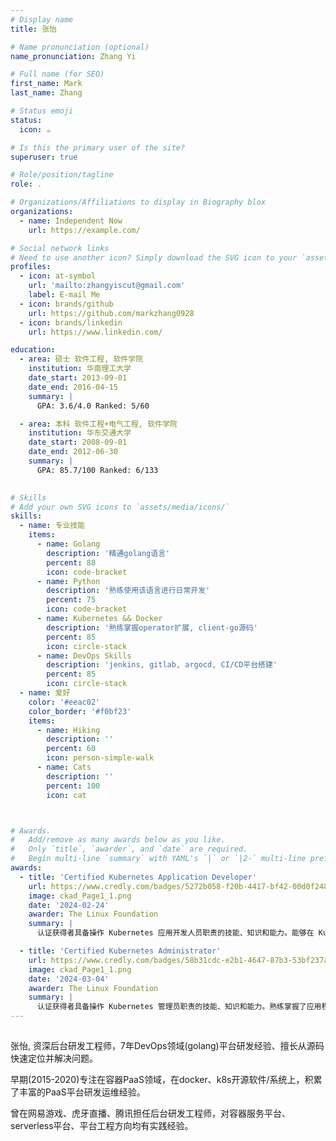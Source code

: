 ```yaml
---
# Display name
title: 张怡

# Name pronunciation (optional)
name_pronunciation: Zhang Yi

# Full name (for SEO)
first_name: Mark
last_name: Zhang

# Status emoji
status:
  icon: ☕️

# Is this the primary user of the site?
superuser: true

# Role/position/tagline
role: .

# Organizations/Affiliations to display in Biography blox
organizations:
  - name: Independent Now
    url: https://example.com/

# Social network links
# Need to use another icon? Simply download the SVG icon to your `assets/media/icons/` folder.
profiles:
  - icon: at-symbol
    url: 'mailto:zhangyiscut@gmail.com'
    label: E-mail Me
  - icon: brands/github
    url: https://github.com/markzhang0928
  - icon: brands/linkedin
    url: https://www.linkedin.com/

education:
  - area: 硕士 软件工程, 软件学院
    institution: 华南理工大学
    date_start: 2013-09-01
    date_end: 2016-04-15
    summary: |
      GPA: 3.6/4.0 Ranked: 5/60

  - area: 本科 软件工程+电气工程, 软件学院
    institution: 华东交通大学
    date_start: 2008-09-01
    date_end: 2012-06-30
    summary: |
      GPA: 85.7/100 Ranked: 6/133
      

# Skills
# Add your own SVG icons to `assets/media/icons/`
skills:
  - name: 专业技能
    items:
      - name: Golang
        description: '精通golang语言'
        percent: 88
        icon: code-bracket
      - name: Python
        description: '熟练使用该语言进行日常开发'
        percent: 75
        icon: code-bracket
      - name: Kubernetes && Docker
        description: '熟练掌握operator扩展, client-go源码'
        percent: 85
        icon: circle-stack
      - name: DevOps Skills
        description: 'jenkins, gitlab, argocd, CI/CD平台搭建'
        percent: 85
        icon: circle-stack
  - name: 爱好
    color: '#eeac02'
    color_border: '#f0bf23'
    items:
      - name: Hiking
        description: ''
        percent: 60
        icon: person-simple-walk
      - name: Cats
        description: ''
        percent: 100
        icon: cat



# Awards.
#   Add/remove as many awards below as you like.
#   Only `title`, `awarder`, and `date` are required.
#   Begin multi-line `summary` with YAML's `|` or `|2-` multi-line prefix and indent 2 spaces below.
awards:      
  - title: 'Certified Kubernetes Application Developer'
    url: https://www.credly.com/badges/5272b058-f20b-4417-bf42-00d0f248fcd5/public_url
    image: ckad_Page1_1.png
    date: '2024-02-24'
    awarder: The Linux Foundation
    summary: |
      认证获得者具备操作 Kubernetes 应用开发人员职责的技能、知识和能力。能够在 Kubernetes 中定义应用程序资源并使用核心原语来构建、监控和故障排除可扩展的应用程序和工具。学员所展示的技能和知识包括核心概念、配置、多容器 Pod、可观察性、Pod 设计、服务与网络、状态持久性。

  - title: 'Certified Kubernetes Administrator'
    url: https://www.credly.com/badges/58b31cdc-e2b1-4647-87b3-53bf237a6447/public_url
    image: ckad_Page1_1.png
    date: '2024-03-04'
    awarder: The Linux Foundation
    summary: |
      认证获得者具备操作 Kubernetes 管理员职责的技能、知识和能力。熟练掌握了应用程序生命周期管理、安装、配置与验证、核心概念、网络、调度、安全、集群维护、日志/监控、存储和故障排除等方面的知识。
---
```


## 
张怡, 资深后台研发工程师，7年DevOps领域(golang)平台研发经验、擅长从源码快速定位并解决问题。

早期(2015-2020)专注在容器PaaS领域，在docker、k8s开源软件/系统上，积累了丰富的PaaS平台研发运维经验。

曾在网易游戏、虎牙直播、腾讯担任后台研发工程师，对容器服务平台、serverless平台、平台工程方向均有实践经验。


